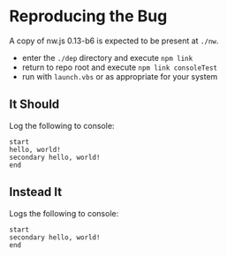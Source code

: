 Reproducing the Bug
===================
A copy of nw.js 0.13-b6 is expected to be present at `./nw`.

 * enter the `./dep` directory and execute `npm link`
 * return to repo root and execute `npm link consoleTest`
 * run with `launch.vbs` or as appropriate for your system

It Should
---------
Log the following to console:
```
start
hello, world!
secondary hello, world!
end
```

Instead It
----------
Logs the following to console:
```
start
secondary hello, world!
end
```
